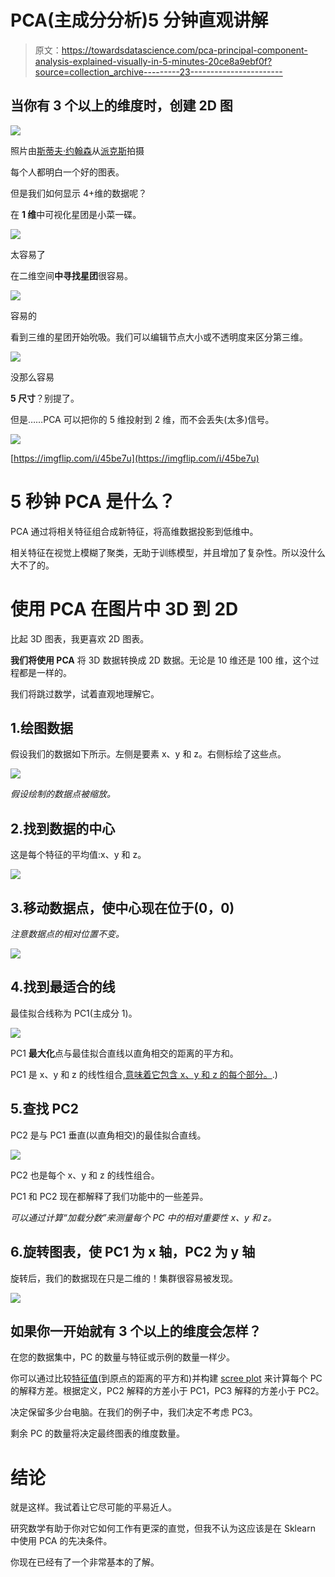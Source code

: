 # PCA(主成分分析)5 分钟直观讲解

> 原文：<https://towardsdatascience.com/pca-principal-component-analysis-explained-visually-in-5-minutes-20ce8a9ebf0f?source=collection_archive---------23----------------------->

## 当你有 3 个以上的维度时，创建 2D 图

![](img/9a9e962c6696ab21c6109e03667750ee.png)

照片由[斯蒂夫·约翰森](https://www.pexels.com/@steve?utm_content=attributionCopyText&utm_medium=referral&utm_source=pexels)从[派克斯](https://www.pexels.com/photo/multicolored-abstract-painting-1269968/?utm_content=attributionCopyText&utm_medium=referral&utm_source=pexels)拍摄

每个人都明白一个好的图表。

但是我们如何显示 4+维的数据呢？

在 **1 维**中可视化星团是小菜一碟。

![](img/f5707db93e5209568b6d5802cf39e47f.png)

太容易了

在二维空间**中寻找星团**很容易。

![](img/fdeb1226e83d1b94dbe2f2d753162fe9.png)

容易的

看到三维的星团开始吮吸。我们可以编辑节点大小或不透明度来区分第三维。

![](img/a64b46f7ee9ead8daaff8296285c79a3.png)

没那么容易

**5 尺寸**？别提了。

但是……PCA 可以把你的 5 维投射到 2 维，而不会丢失(太多)信号。

![](img/a908fdab4c23fb9ce269f8ee681d1c84.png)

[https://imgflip.com/i/45be7u](https://imgflip.com/i/45be7u)

# 5 秒钟 PCA 是什么？

PCA 通过将相关特征组合成新特征，将高维数据投影到低维中。

相关特征在视觉上模糊了聚类，无助于训练模型，并且增加了复杂性。所以没什么大不了的。

# 使用 PCA 在图片中 3D 到 2D

比起 3D 图表，我更喜欢 2D 图表。

**我们将使用 PCA** 将 3D 数据转换成 2D 数据。无论是 10 维还是 100 维，这个过程都是一样的。

我们将跳过数学，试着直观地理解它。

## 1.绘图数据

假设我们的数据如下所示。左侧是要素 x、y 和 z。右侧标绘了这些点。

![](img/6ac45108f40f411976785ce58a10936f.png)

*假设绘制的数据点被缩放。*

## 2.找到数据的中心

这是每个特征的平均值:x、y 和 z。

![](img/53fcb66d916f880724a59c96c831b131.png)

## 3.移动数据点，使中心现在位于(0，0)

*注意数据点的相对位置不变。*

![](img/9c00a92e9c51d2b94e56f6a737b353fc.png)

## 4.找到最适合的线

最佳拟合线称为 PC1(主成分 1)。

![](img/3af26e8567647d328ce49005daca9ceb.png)

PC1 **最大化**点与最佳拟合直线以直角相交的距离的平方和。

PC1 是 x、y 和 z 的线性组合[,意味着它包含 x、y 和 z 的每个部分。](https://en.wikipedia.org/wiki/Linear_combination#:~:text=From%20Wikipedia%2C%20the%20free%20encyclopedia,a%20and%20b%20are%20constants).)

## 5.查找 PC2

PC2 是与 PC1 垂直(以直角相交)的最佳拟合直线。

![](img/0eef77523a607012d81da16ed016d2d7.png)

PC2 也是每个 x、y 和 z 的线性组合。

PC1 和 PC2 现在都解释了我们功能中的一些差异。

*可以通过计算“加载分数”来测量每个 PC 中的相对重要性 x、y 和 z。*

## 6.旋转图表，使 PC1 为 x 轴，PC2 为 y 轴

旋转后，我们的数据现在只是二维的！集群很容易被发现。

![](img/53145dd25adce00390afc1976c606acd.png)

## 如果你一开始就有 3 个以上的维度会怎样？

在您的数据集中，PC 的数量与特征或示例的数量一样少。

你可以通过比较[特征值](https://en.wikipedia.org/wiki/Eigenvalues_and_eigenvectors)(到原点的距离的平方和)并构建 [scree plot](https://en.wikipedia.org/wiki/Scree_plot) 来计算每个 PC 的解释方差。根据定义，PC2 解释的方差小于 PC1，PC3 解释的方差小于 PC2。

决定保留多少台电脑。在我们的例子中，我们决定不考虑 PC3。

剩余 PC 的数量将决定最终图表的维度数量。

# 结论

就是这样。我试着让它尽可能的平易近人。

研究数学有助于你对它如何工作有更深的直觉，但我不认为这应该是在 Sklearn 中使用 PCA 的先决条件。

你现在已经有了一个非常基本的了解。